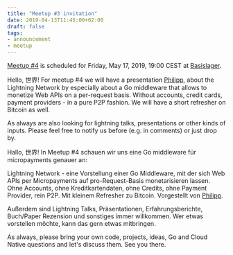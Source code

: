 ```yaml
---
title: "Meetup #3 invitation"
date: 2019-04-13T11:45:00+02:00
draft: false
tags:
- announcement
- meetup
---
```


[Meetup #4](https://www.meetup.com/Leipzig-Golang-and-Cloud/events/261418733/)
is scheduled for Friday, May 17, 2019, 19:00 CEST at
[Basislager](https://www.basislager.co/).

Hello, 世界! For meetup #4 we will have a presentation
[Philipp](https://github.com/philippgille), about the Lightning Network by
especially about a Go middleware that allows to monetize Web APIs on a
per-request basis. Without accounts, credit cards, payment providers - in a
pure P2P fashion. We will have a short refresher on Bitcoin as well.

As always are also looking for lightning talks, presentations or other kinds of
inputs. Please feel free to notify us before (e.g. in comments) or just drop
by.

Hallo, 世界! In Meetup #4 schauen wir uns eine Go middleware für micropayments
genauer an:

Lightning Network - eine Vorstellung einer Go Middleware, mit der sich Web APIs
per Micropayments auf pro-Request-Basis monetarisieren lassen. Ohne Accounts,
ohne Kreditkartendaten, ohne Credits, ohne Payment Provider, rein P2P. Mit
kleinem Refresher zu Bitcoin. Vorgestellt von
[Philipp](https://github.com/philippgille).

Außerdem sind Lightning Talks, Präsentationen, Erfahrungsberichte, Buch/Paper
Rezension und sonstiges immer willkommen. Wer etwas vorstellen möchte, kann das
gern etwas mitbringen.

As always, please bring your own code, projects, ideas, Go and Cloud Native
questions and let's discuss them. See you there.


